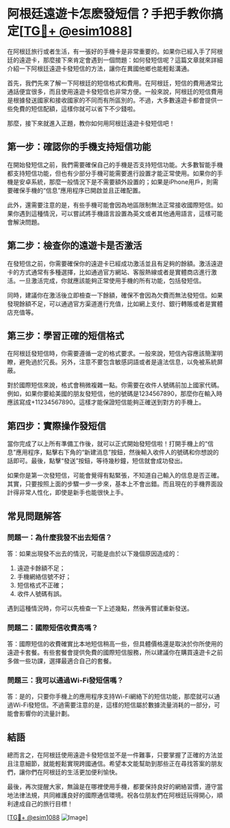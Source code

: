 # 阿根廷遠遊卡怎麽發短信？手把手教你搞定[[TG💪+ @esim1088](https://t.me/s/esim1088)]

在阿根廷旅行或者生活，有一張好的手機卡是非常重要的。如果你已經入手了阿根廷的遠遊卡，那麼接下來肯定會遇到一個問題：如何發短信呢？這篇文章就來詳細介紹一下阿根廷遠遊卡發短信的方法，讓你在異國他鄉也能輕鬆溝通。

首先，我們先來了解一下阿根廷的短信格式和費用。在阿根廷，短信的費用通常比通話便宜很多，而且使用遠遊卡發短信也非常方便。一般來說，阿根廷的短信費用是根據發送國家和接收國家的不同而有所區別的。不過，大多數遠遊卡都會提供一些免費的短信配額，這樣你就可以省下不少錢啦。

那麼，接下來就進入正題，教你如何用阿根廷遠遊卡發短信吧！

## 第一步：確認你的手機支持短信功能

在開始發短信之前，我們需要確保自己的手機是否支持短信功能。大多數智能手機都支持短信功能，但也有少部分手機可能需要進行設置才能正常使用。如果你的手機是安卓系統，那麼一般情況下是不需要額外設置的；如果是iPhone用戶，則需要確保手機的“信息”應用程序已開啟並且正確配置。

此外，還需要注意的是，有些手機可能會因為地區限制無法正常接收國際短信。如果你遇到這種情況，可以嘗試將手機語言設置為英文或者其他通用語言，這樣可能會解決問題。

## 第二步：檢查你的遠遊卡是否激活

在發短信之前，你需要確保你的遠遊卡已經成功激活並且有足夠的餘額。激活遠遊卡的方式通常有多種選擇，比如通過官方網站、客服熱線或者是實體商店進行激活。一旦激活完成，你就應該能夠正常使用手機的所有功能，包括發短信。

同時，建議你在激活後立即檢查一下餘額，確保不會因為欠費而無法發短信。如果發現餘額不足，可以通過官方渠道進行充值，比如網上支付、銀行轉賬或者是實體店充值等。

## 第三步：學習正確的短信格式

在阿根廷發短信時，你需要遵循一定的格式要求。一般來說，短信內容應該簡潔明瞭，避免過於冗長。另外，注意不要包含敏感詞語或者是違法信息，以免被系統屏蔽。

對於國際短信來說，格式會稍微複雜一點。你需要在收件人號碼前加上國家代碼。例如，如果你要給美國的朋友發短信，他的號碼是1234567890，那麼你在輸入時應該寫成+11234567890。這樣才能保證短信能夠正確送到對方的手機上。

## 第四步：實際操作發短信

當你完成了以上所有準備工作後，就可以正式開始發短信啦！打開手機上的“信息”應用程序，點擊右下角的“新建消息”按鈕，然後輸入收件人的號碼和你想說的話即可。最後，點擊“發送”按鈕，等待幾秒鐘，短信就會成功發出。

如果你是第一次發短信，可能會覺得有點緊張，不知道自己輸入的信息是否正確。其實，只要按照上面的步驟一步一步來，基本上不會出錯。而且現在的手機界面設計得非常人性化，即使是新手也能很快上手。

## 常見問題解答

### 問題一：為什麼我發不出去短信？

答：如果出現發不出去的情況，可能是由於以下幾個原因造成的：
1. 遠遊卡餘額不足；
2. 手機網絡信號不好；
3. 短信格式不正確；
4. 收件人號碼有誤。

遇到這種情況時，你可以先檢查一下上述幾點，然後再嘗試重新發送。

### 問題二：國際短信收費高嗎？

答：國際短信的收費確實比本地短信稍高一些，但具體價格還是取決於你所使用的遠遊卡套餐。有些套餐會提供免費的國際短信服務，所以建議你在購買遠遊卡之前多做一些功課，選擇最適合自己的套餐。

### 問題三：我可以通過Wi-Fi發短信嗎？

答：是的，只要你手機上的應用程序支持Wi-Fi網絡下的短信功能，那麼就可以通過Wi-Fi發短信。不過需要注意的是，這樣的短信屬於數據流量消耗的一部分，可能會影響你的流量計劃。

## 結語

總而言之，在阿根廷使用遠遊卡發短信並不是一件難事，只要掌握了正確的方法並且注意細節，就能輕鬆實現跨國通信。希望本文能幫助到那些正在尋找答案的朋友們，讓你們在阿根廷的生活更加便利愉快。

最後，再次提醒大家，無論是在哪裡使用手機，都要保持良好的網絡習慣，遵守當地法律法規，共同維護良好的國際通信環境。祝各位朋友們在阿根廷玩得開心，順利達成自己的旅行目標！

[[TG💪+ @esim1088](https://t.me/s/esim1088) ![Image](https://i.postimg.cc/4NQfJmqS/Snipaste-2025-05-13-00-14-12.png)]